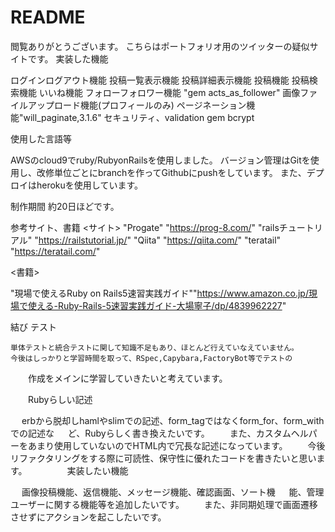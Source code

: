 # README

閲覧ありがとうございます。
こちらはポートフォリオ用のツイッターの疑似サイトです。
実装した機能

ログインログアウト機能
投稿一覧表示機能
投稿詳細表示機能
投稿機能
投稿検索機能
いいね機能
フォローフォロワー機能 "gem acts_as_follower"
画像ファイルアップロード機能(プロフィールのみ)
ページネーション機能"will_paginate,3.1.6"
セキュリティ、validation gem bcrypt

使用した言語等

AWSのcloud9でruby/RubyonRailsを使用しました。
バージョン管理はGitを使用し、改修単位ごとにbranchを作ってGithubにpushをしています。
また、デプロイはherokuを使用しています。


制作期間
約20日ほどです。

参考サイト、書籍
<サイト>
"Progate"  "https://prog-8.com/"
"railsチュートリアル"  "https://railstutorial.jp/"
"Qiita"  "https://qiita.com/"
"teratail"  "https://teratail.com/"

<書籍>


"現場で使えるRuby on Rails5速習実践ガイド""https://www.amazon.co.jp/現場で使える-Ruby-Rails-5速習実践ガイド-大場寧子/dp/4839962227"

結び
 テスト
  
  
    単体テストと統合テストに関して知識不足もあり、ほとんど行えていなえていません。
    今後はしっかりと学習時間を取って、RSpec,Capybara,FactoryBot等でテストの
　　作成をメインに学習していきたいと考えています。
	
　　Rubyらしい記述
  
  
 　 erbから脱却しhamlやslimでの記述、form_tagではなくform_for、form_withでの記述な
 　 ど、Rubyらしく書き換えたいです。
　　また、カスタムヘルパーをあまり使用していないのでHTML内で冗長な記述になっています。
　　今後リファクタリングをする際に可読性、保守性に優れたコードを書きたいと思います。
	　　
　　実装したい機能
  
  
 　 画像投稿機能、返信機能、メッセージ機能、確認画面、ソート機
 　 能、管理ユーザーに関する機能等を追加したいです。
　　また、非同期処理で画面遷移させずにアクションを起こしたいです。
